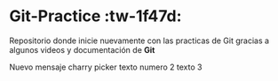 # Git-Practice :tw-1f47d:
Repositorio donde inicie nuevamente con las practicas de Git gracias a algunos videos y documentación de **Git**

Nuevo mensaje charry picker
texto numero 2
texto 3